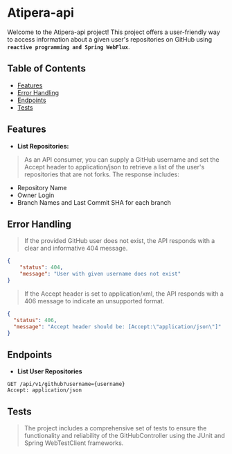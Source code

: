 # Atipera-api
Welcome to the Atipera-api project! This project offers a user-friendly way to access information about a given user's repositories on GitHub using __`reactive programming and Spring WebFlux`__.

## Table of Contents
- [Features](#features)
- [Error Handling](#error_handling)
- [Endpoints](#endpoints)
- [Tests](#tests)

## Features <a name="features"/>
* **List Repositories:**
> As an API consumer, you can supply a GitHub username and set the Accept header 
to application/json to retrieve a list of the user's repositories that are not forks. The response includes:
- Repository Name
- Owner Login
- Branch Names and Last Commit SHA for each branch

## Error Handling <a name="error_handling"/>
> If the provided GitHub user does not exist, the API responds with a clear and informative 404 message.
```json
{
    "status": 404,
    "message": "User with given username does not exist"
}
```

>  If the Accept header is set to application/xml, the API responds with a 406 message to indicate an unsupported format.
```json
{
  "status": 406,
  "message": "Accept header should be: [Accept:\"application/json\"]"
}
```

## Endpoints <a name="endpoints"/>
* **List User Repositories**
```console
GET /api/v1/github?username={username}
Accept: application/json
```

## Tests <a name="tests"/>
> The project includes a comprehensive set of tests to ensure the functionality and reliability of the GitHubController using the JUnit and Spring WebTestClient frameworks.
  
